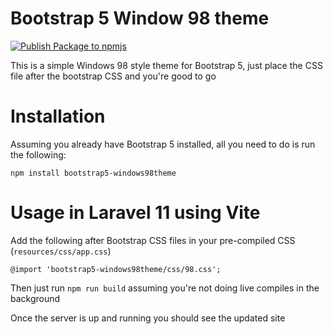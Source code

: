 # Bootstrap 5 Window 98 theme

[![Publish Package to npmjs](https://github.com/Bloafer/bootstrap5-windows98theme/actions/workflows/NPM.yml/badge.svg?event=release)](https://github.com/Bloafer/bootstrap5-windows98theme/actions/workflows/NPM.yml)

This is a simple Windows 98 style theme for Bootstrap 5, just place the CSS file after the bootstrap CSS and you're good to go

# Installation

Assuming you already have Bootstrap 5 installed, all you need to do is run the following:

```
npm install bootstrap5-windows98theme
```

# Usage in Laravel 11 using Vite

Add the following after Bootstrap CSS files in your pre-compiled CSS (`resources/css/app.css`)

```
@import 'bootstrap5-windows98theme/css/98.css';
```

Then just run `npm run build` assuming you're not doing live compiles in the background

Once the server is up and running you should see the updated site